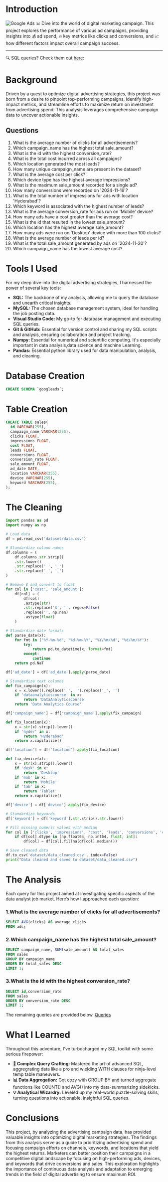 # Introduction
![Google Ads](assets/Google-Ads-flyte-new-media.jpeg)
📊 Dive into the world of digital marketing campaign. This project explores the performance of various ad campaigns, providing insights into 💰 ad spend, 🔥 key metrics like clicks and conversions, and 📈 how different factors impact overall campaign success.
***
🔍 SQL queries? Check them out [here](/queries/):
# Background
Driven by a quest to optimize digital advertising strategies, this project was born from a desire to pinpoint top-performing campaigns, identify high-impact metrics, and streamline efforts to maximize return on investment from advertising spend. This analysis leverages comprehensive campaign data to uncover actionable insights.
## Questions
1. What is the average number of clicks for all advertisements?
2. Which campaign_name has the highest total sale_amount?
3. What is the id with the highest conversion_rate?
4. What is the total cost incurred across all campaigns?
5. Which location generated the most leads?
6. How many unique campaign_name are present in the dataset?
7. What is the average cost per click?
8. Which device type has the highest average impressions?
9. What is the maximum sale_amount recorded for a single ad?
10. How many conversions were recorded on '2024-11-16'?
11. What is the total number of impressions for ads with location 'Hyderabad'?
12. Which keyword is associated with the highest number of leads?
13. What is the average conversion_rate for ads run on 'Mobile' device?
14. How many ads have a cost greater than the average cost?
15. What is the id that resulted in the lowest sale_amount?
16. Which location has the highest average sale_amount?
17. How many ads were run on 'Desktop' device with more than 100 clicks?
18. What is the average number of leads per id?
19. What is the total sale_amount generated by ads on '2024-11-20'?
20. Which campaign_name has the lowest average cost?
# Tools I Used
For my deep dive into the digital advertising strategies, I harnessed the power of several key tools:
- **SQL:** The backbone of my analysis, allowing me to query the database and unearth critical insights.
- **MySQL:** The chosen database management system, ideal for handling the job posting data.
- **Visual Studio Code:** My go-to for database management and executing SQL queries.
- **Git & GitHub:** Essential for version control and sharing my SQL scripts and analysis, ensuring collaboration and project tracking.
- **Numpy:** Essential for numerical and scientific computing. It's especially important in data analysis,data science and machine Learning.
- **Pandas:** Essential python library used for data manipulation, analysis, and cleaning.
# Database Creation
```sql
CREATE SCHEMA `googleads`;
```
# Table Creation
```sql
CREATE TABLE sales(
  id VARCHAR(255),
  campaign_name VARCHAR(255),
  clicks FLOAT,
  impressions FLOAT,
  cost FLOAT,
  leads FLOAT,
  conversions FLOAT,
  conversion_rate FLOAT,
  sale_amount FLOAT,
  ad_date DATE,
  location VARCHAR(255),
  device VARCHAR(255),
  keyword VARCHAR(255),
);
```
# The Cleaning
```python
import pandas as pd
import numpy as np

# Load data
df = pd.read_csv('dataset/data.csv')

# Standardize column names
df.columns = (
    df.columns.str.strip()
    .str.lower()
    .str.replace(' ', '_')
    .str.replace('-', '_')
)

# Remove $ and convert to float
for col in ['cost', 'sale_amount']:
    df[col] = (
        df[col]
        .astype(str)
        .str.replace('$', '', regex=False)
        .replace('', np.nan)
        .astype(float)
    )

# Standardize date formats
def parse_date(x):
    for fmt in ("%Y-%m-%d", "%d-%m-%Y", "%Y/%m/%d", "%d/%m/%Y"):
        try:
            return pd.to_datetime(x, format=fmt)
        except:
            continue
    return pd.NaT

df['ad_date'] = df['ad_date'].apply(parse_date)

# Standardize text columns
def fix_campaign(x):
    x = x.lower().replace(' ', '').replace('_', '')
    if 'dataanalyticscourse' in x:
        return 'DataAnalyticsCourse'
    return 'Data Analytics Course'

df['campaign_name'] = df['campaign_name'].apply(fix_campaign)

def fix_location(x):
    x = str(x).strip().lower()
    if 'hyder' in x:
        return 'Hyderabad'
    return x.capitalize()

df['location'] = df['location'].apply(fix_location)

def fix_device(x):
    x = str(x).strip().lower()
    if 'desk' in x:
        return 'Desktop'
    if 'mob' in x:
        return 'Mobile'
    if 'tab' in x:
        return 'Tablet'
    return x.capitalize()

df['device'] = df['device'].apply(fix_device)

# Standardize keywords
df['keyword'] = df['keyword'].str.strip().str.lower()

# Fill missing numeric values with median
for col in ['clicks', 'impressions', 'cost', 'leads', 'conversions', 'conversion_rate', 'sale_amount']:
    if df[col].dtype in [np.float64, np.int64, float, int]:
        df[col] = df[col].fillna(df[col].median())

# Save cleaned data
df.to_csv('dataset/data_cleaned.csv', index=False)
print("Data cleaned and saved to dataset/data_cleaned.csv")
```
# The Analysis
Each query for this project aimed at investigating specific aspects of the data analyst job market. Here’s how I approached each question:
### 1.What is the average number of clicks for all advertisements?
```sql
SELECT AVG(clicks) AS average_clicks
FROM ads;
```
### 2.Which campaign_name has the highest total sale_amount?
```sql
SELECT campaign_name, SUM(sale_amount) AS total_sales
FROM sales
GROUP BY campaign_name
ORDER BY total_sales DESC
LIMIT 1;
```
### 3.What is the id with the highest conversion_rate?
```sql
SELECT id,conversion_rate
FROM sales
ORDER BY conversion_rate DESC
LIMIT 1;
```
The remaining queries are provided below.
[Queries](/queries/)
# What I Learned
Throughout this adventure, I've turbocharged my SQL toolkit with some serious firepower:
- **🧩 Complex Query Crafting:** Mastered the art of advanced SQL, aggregrating data like a pro and wielding WITH clauses for ninja-level temp table maneuvers.
- **📊 Data Aggregation:** Got cozy with GROUP BY and turned aggregate functions like COUNT() and AVG() into my data-summarizing sidekicks.
- **💡 Analytical Wizardry:** Leveled up my real-world puzzle-solving skills, turning questions into actionable, insightful SQL queries.
# Conclusions
This project, by analyzing the advertising campaign data, has provided valuable insights into optimizing digital marketing strategies. The findings from this analysis serve as a guide to prioritizing advertising spend and focusing campaign efforts on channels, keywords, and locations that yield the highest returns. Marketers can better position their campaigns in a competitive digital landscape by focusing on high-performing ads, devices, and keywords that drive conversions and sales. This exploration highlights the importance of continuous data analysis and adaptation to emerging trends in the field of digital advertising to ensure maximum ROI.
